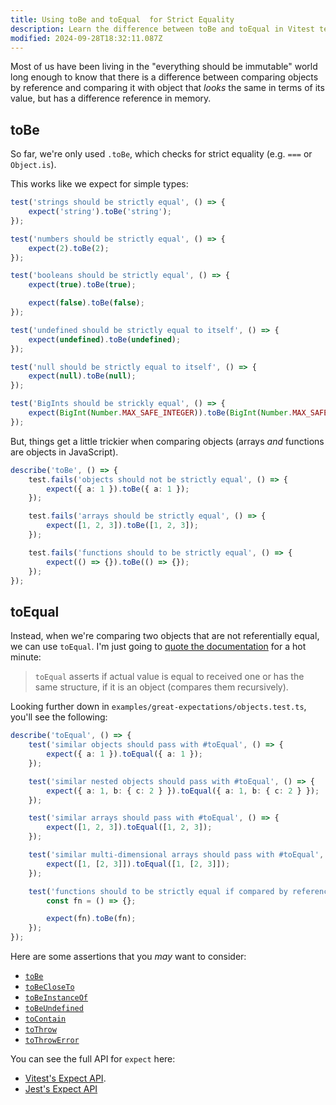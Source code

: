 ```yaml
---
title: Using toBe and toEqual  for Strict Equality
description: Learn the difference between toBe and toEqual in Vitest testing.
modified: 2024-09-28T18:32:11.087Z
---
```


Most of us have been living in the "everything should be immutable" world long enough to know that there is a difference between comparing objects by reference and comparing it with object that *looks* the same in terms of its value, but has a difference reference in memory.

## toBe

So far, we're only used `.toBe`, which checks for strict equality (e.g. `===` or `Object.is`).

This works like we expect for simple types:

```ts
test('strings should be strictly equal', () => {
	expect('string').toBe('string');
});

test('numbers should be strictly equal', () => {
	expect(2).toBe(2);
});

test('booleans should be strictly equal', () => {
	expect(true).toBe(true);

	expect(false).toBe(false);
});

test('undefined should be strictly equal to itself', () => {
	expect(undefined).toBe(undefined);
});

test('null should be strictly equal to itself', () => {
	expect(null).toBe(null);
});

test('BigInts should be strickly equal', () => {
	expect(BigInt(Number.MAX_SAFE_INTEGER)).toBe(BigInt(Number.MAX_SAFE_INTEGER));
});
```

But, things get a little trickier when comparing objects (arrays *and* functions are objects in JavaScript).

```ts
describe('toBe', () => {
	test.fails('objects should not be strictly equal', () => {
		expect({ a: 1 }).toBe({ a: 1 });
	});

	test.fails('arrays should be strictly equal', () => {
		expect([1, 2, 3]).toBe([1, 2, 3]);
	});

	test.fails('functions should to be strictly equal', () => {
		expect(() => {}).toBe(() => {});
	});
});
```

## toEqual

Instead, when we're comparing two objects that are not referentially equal, we can use `toEqual`. I'm just going to [quote the documentation](https://vitest.dev/api/expect.html#toequal) for a hot minute:

> `toEqual` asserts if actual value is equal to received one or has the same structure, if it is an object (compares them recursively).

Looking further down in `examples/great-expectations/objects.test.ts`, you'll see the following:

```ts
describe('toEqual', () => {
	test('similar objects should pass with #toEqual', () => {
		expect({ a: 1 }).toEqual({ a: 1 });
	});

	test('similar nested objects should pass with #toEqual', () => {
		expect({ a: 1, b: { c: 2 } }).toEqual({ a: 1, b: { c: 2 } });
	});

	test('similar arrays should pass with #toEqual', () => {
		expect([1, 2, 3]).toEqual([1, 2, 3]);
	});

	test('similar multi-dimensional arrays should pass with #toEqual', () => {
		expect([1, [2, 3]]).toEqual([1, [2, 3]]);
	});

	test('functions should to be strictly equal if compared by reference', () => {
		const fn = () => {};

		expect(fn).toBe(fn);
	});
});
```

Here are some assertions that you *may* want to consider:

- [`toBe`](https://vitest.dev/api/expect.html#tobe)
- [`toBeCloseTo`](https://vitest.dev/api/expect.html#tobecloseto)
- [`toBeInstanceOf`](https://vitest.dev/api/expect.html#tobeinstanceof)
- [`toBeUndefined`](https://vitest.dev/api/expect.html#tobeundefined)
- [`toContain`](https://vitest.dev/api/expect.html#tocontain)
- [`toThrow`](https://vitest.dev/api/expect.html#tothrow)
- [`toThrowError`](https://vitest.dev/api/expect.html#tothrowerror)

You can see the full API for `expect` here:

- [Vitest's Expect API](https://vitest.dev/api/expect.html).
- [Jest's Expect API](https://jestjs.io/docs/expect)
